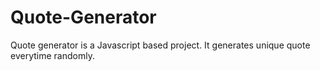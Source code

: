 # Quote-Generator
Quote generator is a Javascript based project. It generates unique quote everytime randomly.
